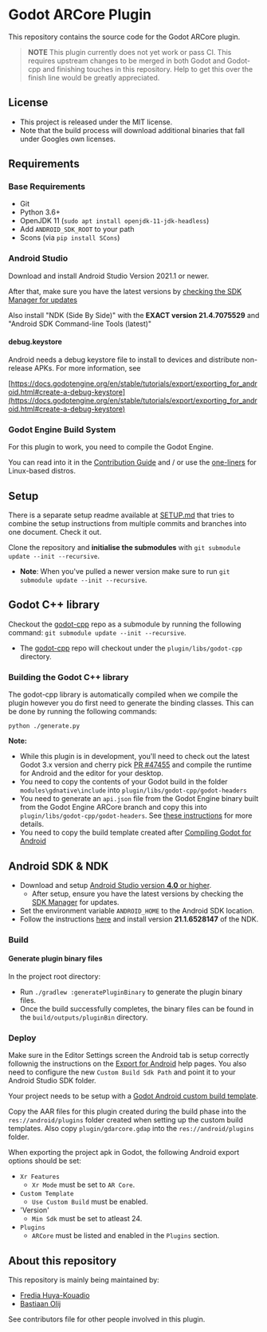 # Godot ARCore Plugin

This repository contains the source code for the Godot ARCore plugin.

> **NOTE** This plugin currently does not yet work or pass CI.
> This requires upstream changes to be merged in both Godot and Godot-cpp
> and finishing touches in this repository.
> Help to get this over the finish line would be greatly appreciated.

## License

- This project is released under the MIT license.
- Note that the build process will download additional binaries that fall under Googles own licenses.

## Requirements

### Base Requirements

- Git
- Python 3.6+
- OpenJDK 11 (`sudo apt install openjdk-11-jdk-headless`)
- Add `ANDROID_SDK_ROOT` to your path
- Scons (via `pip install SCons`)

### Android Studio

Download and install Android Studio Version 2021.1 or newer.

After that, make sure you have the latest versions by [checking the SDK Manager for updates](https://developer.android.com/studio/intro/update.html#sdk-manager)

Also install "NDK (Side By Side)" with the **EXACT version 21.4.7075529** and "Android SDK Command-line Tools (latest)"

#### debug.keystore

Android needs a debug keystore file to install to devices and distribute non-release APKs. For more information, see

[https://docs.godotengine.org/en/stable/tutorials/export/exporting_for_android.html#create-a-debug-keystore](https://docs.godotengine.org/en/stable/tutorials/export/exporting_for_android.html#create-a-debug-keystore)

### Godot Engine Build System

For this plugin to work, you need to compile the Godot Engine.

You can read into it in the [Contribution Guide](https://docs.godotengine.org/en/stable/development/compiling/getting_source.html) and / or use the [one-liners](https://docs.godotengine.org/en/stable/development/compiling/compiling_for_x11.html#distro-specific-one-liners) for Linux-based distros.

## Setup

There is a separate setup readme available at [SETUP.md](./SETUP.md) that tries to combine the setup instructions from multiple commits and branches into one document. Check it out.

Clone the repository and **initialise the submodules** with `git submodule update --init --recursive`.

- **Note**: When you've pulled a newer version make sure to run `git submodule update --init --recursive`.

## Godot C++ library

Checkout the [godot-cpp](https://github.com/GodotNativeTools/godot-cpp) repo as a submodule by running the following command: `git submodule update --init --recursive`.

- The [godot-cpp](https://github.com/GodotNativeTools/godot-cpp) repo will checkout under the `plugin/libs/godot-cpp` directory.

### Building the Godot C++ library

The godot-cpp library is automatically compiled when we compile the plugin however you do first need to generate the binding classes. This can be done by running the following commands:

```
python ./generate.py
```

**Note:**
- While this plugin is in development, you'll need to check out the latest Godot 3.x version and cherry pick [PR #47455](https://github.com/godotengine/godot/pull/47455) and compile the runtime for Android and the editor for your desktop.
- You need to copy the contents of your Godot build in the folder `modules\gdnative\include` into `plugin/libs/godot-cpp/godot-headers`
- You need to generate an `api.json` file from the Godot Engine binary built from the Godot Engine ARCore branch and copy this into `plugin/libs/godot-cpp/godot-headers`. See [these instructions](https://github.com/godotengine/godot-cpp/tree/3.4#updating-the-apijson-file) for more details.
- You need to copy the build template created after [Compiling Godot for Android](https://docs.godotengine.org/en/3.4/development/compiling/compiling_for_android.html)

## Android SDK & NDK

- Download and setup [Android Studio version **4.0** or higher](https://developer.android.com/studio).
  - After setup, ensure you have the latest versions by checking the [SDK Manager](https://developer.android.com/studio/intro/update.html#sdk-manager) for updates.
- Set the environment variable `ANDROID_HOME` to the Android SDK location.
- Follow the instructions [here](https://developer.android.com/studio/projects/install-ndk#specific-version) and install version **21.1.6528147** of the NDK.

### Build

#### Generate plugin binary files

In the project root directory:

- Run `./gradlew :generatePluginBinary` to generate the plugin binary files.
- Once the build successfully completes, the binary files can be found in the `build/outputs/pluginBin` directory.

### Deploy

Make sure in the Editor Settings screen the Android tab is setup correctly follownig the instructions on the [Export for Android](https://docs.godotengine.org/en/3.4/getting_started/workflow/export/exporting_for_android.html) help pages.
You also need to configure the new `Custom Build Sdk Path` and point it to your Android Studio SDK folder.

Your project needs to be setup with a [Godot Android custom build template](https://docs.godotengine.org/en/3.4/getting_started/workflow/export/android_custom_build.html).

Copy the AAR files for this plugin created during the build phase into the `res://android/plugins` folder created when setting up the custom build templates.
Also copy `plugin/gdarcore.gdap` into the `res://android/plugins` folder.

When exporting the project apk in Godot, the following Android export options should be set:

- `Xr Features`
  - `Xr Mode` must be set to `AR Core`.
- `Custom Template`
  - `Use Custom Build` must be enabled.
- 'Version'
  - `Min Sdk` must be set to atleast 24.
- `Plugins`
  - `ARCore` must be listed and enabled in the `Plugins` section.

## About this repository

This repository is mainly being maintained by:

- [Fredia Huya-Kouadio](https://github.com/m4gr3d)
- [Bastiaan Olij](https://github.com/BastiaanOlij)

See contributors file for other people involved in this plugin.
